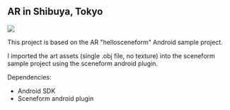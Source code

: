 <h2>AR in Shibuya, Tokyo</h2>

![](ARGif.gif)

This project is based on the AR "hellosceneform" Android sample project. 

I imported the art assets (single .obj file, no texture) into the sceneform sample project using the sceneform android plugin.

Dependencies: 

- Android SDK
- Sceneform android plugin


